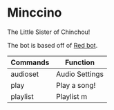 # Minccino
The Little Sister of Chinchou!

The bot is based off of [Red bot](https://github.com/Cog-Creators/Red-DiscordBot).

|Commands | Function|
|-------------|-------------|
|audioset|Audio Settings|
|play|Play a song!|
|playlist|Playlist m
